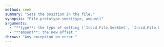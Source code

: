 ```yaml
---
method: seek
summary: "Sets the position in the file."
synopsis: "File.prototype.seek(type, amount)"
arguments:
  - "**type**: the type of setting (`Irccd.File.SeekSet`, `Irccd.File.SeekCur`, `Irccd.File.SeekSet`),"
  - "**amount**: the new offset."
throws: "Any exception on error."
---
```

